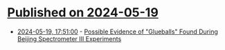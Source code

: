 # [Published on 2024-05-19](index.md)

* [2024-05-19, 17:51:00](https://soylentnews.org/article.pl?sid=24/05/17/1243226&from=rss) - [Possible Evidence of \"Glueballs\" Found During Beijing Spectrometer III Experiments](https://soylentnews.org/article.pl?sid=24/05/17/1243226&from=rss)
